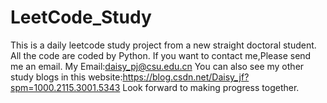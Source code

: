 # LeetCode_Study
This is a daily leetcode study project from a new straight doctoral student. All the code are coded by Python. 
If you want to contact me,Please send me an email.
My Email:daisy_pj@csu.edu.cn
You can also see my other study blogs in this website:https://blog.csdn.net/Daisy_jf?spm=1000.2115.3001.5343
Look forward to making progress together.
